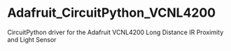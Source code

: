 # Adafruit_CircuitPython_VCNL4200
CircuitPython driver for the Adafruit VCNL4200 Long Distance IR Proximity and Light Sensor
